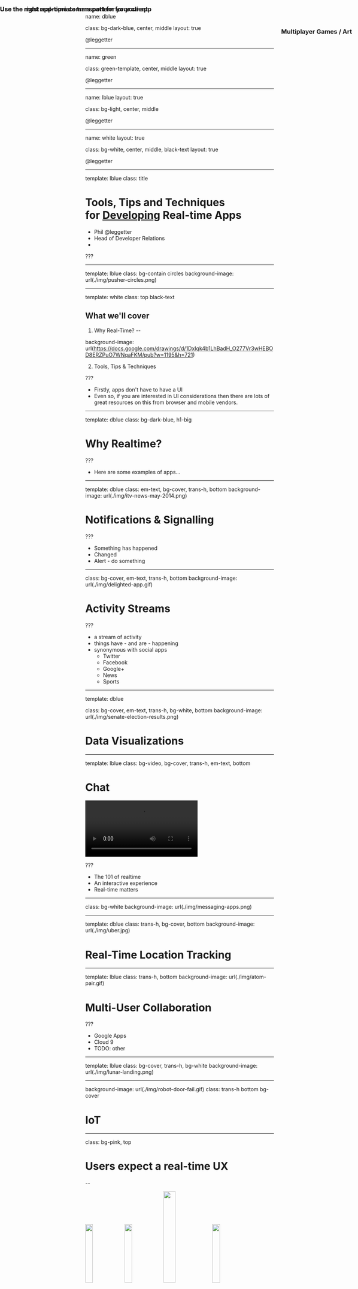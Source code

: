 name: dblue

class: bg-dark-blue, center, middle
layout: true

<span class="twitter_id">@leggetter</span>

---

name: green

class: green-template, center, middle
layout: true

<span class="twitter_id">@leggetter</span>

---

name: lblue
layout: true

class: bg-light, center, middle

<span class="twitter_id">@leggetter</span>

---

name: white
layout: true

class: bg-white, center, middle, black-text
layout: true

<span class="twitter_id">@leggetter</span>

---

template: lblue
class: title

# Tools, Tips and Techniques<br />for <span style="text-decoration: underline;">Developing</span> Real-time Apps

* <span class="speaker">Phil @leggetter</span>
* <span class="speaker-job-title">Head of Developer Relations</span>
* <span class="speaker-pusher-logo"></span>

???

---

template: lblue
class: bg-contain circles
background-image: url(./img/pusher-circles.png)

---

template: white
class: top black-text

## What we'll cover

1. Why Real-Time?
--

background-image: url(https://docs.google.com/drawings/d/1DxIqk4b1LhBadH_O277Vr3wHEBOD8ERZPuO7WNqaFKM/pub?w=1195&h=721)

2. Tools, Tips & Techniques

???

* Firstly, apps don't have to have a UI
* Even so, if you are interested in UI considerations then there are lots of great resources on this from browser and mobile vendors.

---

template: dblue
class: bg-dark-blue, h1-big

# Why Realtime?

???

* Here are some examples of apps...

---

template: dblue
class: em-text, bg-cover, trans-h, bottom
background-image: url(./img/itv-news-may-2014.png)

# Notifications & Signalling

???

* Something has happened
* Changed
* Alert - do something

---

class: bg-cover, em-text, trans-h, bottom
background-image: url(./img/delighted-app.gif)

# Activity Streams

???

* a stream of activity
* things have - and are - happening
* synonymous with social apps
  * Twitter
  * Facebook
  * Google+
  * News
  * Sports

---

template: dblue

class: bg-cover, em-text, trans-h, bg-white, bottom
background-image: url(./img/senate-election-results.png)

# Data Visualizations

---

template: lblue
class: bg-video, bg-cover, trans-h, em-text, bottom

# Chat

<video id="video" autoplay="true" loop="true">
  <source src="./img/pie.webm" type="video/webm">
  <source src="./img/pie.mp4" type="video/mp4">
</video>

???

* The 101 of realtime
* An interactive experience
* Real-time matters

---

class: bg-white
background-image: url(./img/messaging-apps.png)

---

template: dblue
class: trans-h, bg-cover, bottom
background-image: url(./img/uber.jpg)

# Real-Time Location Tracking

---

template: lblue
class: trans-h, bottom
background-image: url(./img/atom-pair.gif)

# Multi-User Collaboration

???

* Google Apps
* Cloud 9
* TODO: other

---

template: lblue
class: bg-cover, trans-h, bg-white
background-image: url(./img/lunar-landing.png)

<h3 style="position: absolute; top: 2%; right: 2%; display: inline-block";>
  Multiplayer Games / Art
</h3>

---

background-image: url(./img/robot-door-fail.gif)
class: trans-h bottom bg-cover

# IoT

---

class: bg-pink, top

# <span class="tip-label"></span> Users expect a real-time UX

--

<img width="20%" src="./img/facebook.png" />
<img width="20%" src="./img/uservoice.png" />
<img width="25%" src="./img/google-docs.png" />
<img width="20%" src="./img/uber.png" />

--

# Without a real-time UX your app appears broken

---

template: dblue
class: h1-big

# Tools, Tips and Techniques for Developing Real-time Apps

---

class: bg-white top black-text
background-image: url(https://docs.google.com/drawings/d/1_78n6-fvY8-iacXDtzfRlz0d-m57Ahz6P2DoKkJs_K4/pub?w=1195&h=721)

## The Anatomy of a Real-Time App

???

Whilst there's not one true anantomy for a real-time application the majorify of these applications consist of sources of data, maybe from database or 3rd party APIs, one or more applications servers glue all other components together, a real-time framework to deal with your real-time data delivery and functionality, and clients that interact with the real-time framework, and potentially the application server.

---

template: dblue
class: h1-big

# Where does real-time data come from?

---

class: fixed-width-list bg-pink top

## <span class="tip-label"></span> You Have Real-Time Data

--

Any event in your web stack...

* Incoming Data
* System Interactions
* User Interactions
* Data Changes

... represents real-time data.

???

---

class: bg-white
background-image: url(https://docs.google.com/drawings/d/1dL5nNi8l_tjGSKXPCrCfKljMOUmeC8HKU81LrY1x0wU/pub?w=1195&h=721)

???

Other systems that ultimately interact with with your application server. Databases, message queues, 3rd party services and anything that interacts with web endpoints that your application server exposes.

---

class: bg-white
background-image: url(https://docs.google.com/drawings/d/18g94RT1gHtORhiqTZon8j9U_TFtvto0SJJ9SfYejG6g/pub?w=1195&h=721)

???

This is open for debate.

But generally, the application server won't be the source of the real-time data - the real-time events. But it will be the organ within your living breathing real-time system that orchestrates the dataflow between the components.

---

class: bg-white
background-image: url(https://docs.google.com/drawings/d/15fczP5XSDf2uhK43TPgTNYnO2vJDcqFwFwREvgytmUQ/pub?w=1195&h=721)

???

Your real-time framework is all about real-time data.
* It handles incoming and outgoing data.
* e.g. connections, subscriptions to data, data synchronisation events, over-the-wire method and function calls
* Use case specific events e.g. user presence events (online/offline) or events for chat functionality
* It will also likely provide access to a number of events specific
to the functionality it offers

---

class: bg-white
background-image: url(https://docs.google.com/drawings/d/1rZmX1utBDUNEigmUWrr6WsupuNFoqjSR9jXnEgKjUmQ/pub?w=1195&h=721)

???

Each interaction with the application from the user is a real-time event with associated real-time data. Which of those events is important and should be acted upon depends on your application requirements.

---

class: bg-white black-text top
background-image: url(https://docs.google.com/drawings/d/144h2Lr-x5CAr7v1fqrV0MwHM77Mr5tAHtmpftBJ5j4I/pub?w=1195&h=721)

## Tools, Tips & Techniques - from left to right

???

Now that we've truely set the scene, let's make our way through the components in this real-time application and identify the tools, tips & techniques that I've found are really useful as we develop our app.

---

class: bg-pink tip top h1-big

# Before we begin...
--

## <span class="tip-label"></span> When designing & building real-time apps, always think about **how** the **decisions** you're making - **anywhere** in your stack - will **impact** the **client app**.

???

---

template: dblue
class: h1-big

# Data Sources

---

class: bg-white black-text top
background-image: url(https://docs.google.com/drawings/d/1lWV_UBvVoNWgO3u--0L5A6U2YSGSnaLPO_IC6YPF9uU/pub?w=1195&h=721)

## Consuming Data Sources

???

When building real-time applications you quite frequently get data from 3rd party components.

* APIs/Services
* Databases
* Queues

There are a lot of potential places where this real-time data can comes from.

---

class: bg-white fixed-width-list trans-h em-text top
background-image: url(img/apps-with-realtime-apis.png)

???

Not only are there lots of options, but they also deliver it in various forms.

--

# Code Callbacks

--

# WebHooks
--

# HTTP Streaming
--

# WebSocket

---

class: bg-video, trans-h, em-text, bottom
play_video:

## Example: The Twitter Streaming API<br /><small>Waiting for data...</small>

<video loop="true">
  <source src="./img/twitter-where-is-the-data.mp4" type="video/mp4">
</video>

---

class: bg-video, trans-h, em-text, bottom
play_video:

## Example: The Twitter Streaming API<br /><small>Sometimes there's just too much...</small>

<video loop="true">
  <source src="./img/twitter-lots-of-data.mp4" type="video/mp4">
</video>

---

class: top larger

## Problem:

You can't always control what the data source sends and when it sends it. Even it you can, it can be tedious to trigger test data.

With REST APIs we can generate fake data. With real-time... ?

--

## Solution:

Capture & replay

???

The problem: makes the development phase really difficult.

---

template: white
class: top
background-image: url(https://docs.google.com/drawings/d/1l-zpXT0rmra_oAmUJmO7dYiwAebHfUhJ3JTnWrt-fXM/pub?w=1195&h=721)

## Capture & Replay via Proxies

???

In production, you can capture this data. But in development you want a simple solution that requires less infrastructure.

---

class: top fixed-width-list

## WebHook Tools

???

WebHooks are HTTP callbacks from one server to another. They're triggered when one server has data that it wants to send to another, normally via a `POST` request.

--

Lots of options available

* [Forward](https://forwardhq.com/)
* [Finch](https://meetfinch.com/)
* [UltraHook](http://www.ultrahook.com/)
* [localtunnel.me](http://localtunnel.me/)
* [pagekite](https://pagekite.net/)
--

* [ngrok](https://ngrok.com/) -- *use ngrok*

---

class: bg-pink bg-video bg-cover trans-h em-text bottom

## <span class="tip-label"></span> Use ngrok

<video controls>
  <source src="./img/ngrok.mp4" type="video/mp4">
</video>

--
play_video:

---

template: white

## WebSocket / HTTP Streaming Tools

???

HTTP Streaming and WebSocket connections are persistent connections that potentially provide a constant stream of data from the data source.

---

class: fixed-width-list
template: white

## Proxies

* [Charles Proxy](http://www.charlesproxy.com/)
* [zaproxy](https://github.com/zaproxy/zaproxy)
* [Fiddler (Windows/.NET)](http://www.telerik.com/fiddler)

---

template: white
class: black-text

## GOR

![](https://camo.githubusercontent.com/556d4aa5db32de9535d84d6c6c07f6564b43fc0b/687474703a2f2f692e696d6775722e636f6d2f396d716a32534b2e706e67)

* A simple http traffic replication tool written in Go.  
* [No WebSocket support right now](https://github.com/buger/gor/issues/2)

[github.com/buger/gor](https://github.com/buger/gor)

---

class: bg-white top black-text
background-image: url(https://docs.google.com/drawings/d/1-UKjjtf66kuYihycIQSXFiIIeyYVCYB36-6uppx3KS4/pub?w=1195&h=721)

## WebSocket / HTTP Streaming Tools<br /><small>Just write log files</small>

---

class: bg-white trans-h
background-image: url(./img/log-all-the-things.png)

<h2 style="position: absolute; top: 0; left: 0; display: inline-block;"><span class="tip-label"></span></h2>

---

class: fixed-width-list

## Logs

* Monitor them
* Filter them
* Build tools around them
* Replay them

---

class: bg-video, bg-cover, trans-h, em-text, bottom

# Logging Tools

<video id="video" autoplay="true" loop="true">
  <!-- <source src="./img/librato.webm" type="video/webm"> -->
  <source src="./img/librato-web.mp4" type="video/mp4">
</video>

???

There are some amazing logging tools out there.

* librato
* data dog
* loggly
* logstash

But they do too much. For this, we need something simple.

---

You could...

> log to stdout, use the [logfmt](https://brandur.org/logfmt) format, know your good old grep / sed / awk *- [@zimbatm](https://twitter.com/zimbatm)*

But I want there to be better options

---

class: bg-green thought

## **We need better HTTP Streaming/WebSocket capture & replay tooling to improve the developer experience**

???

We could do with simpler capture/replay tools


---

## It's all fine and well saying to capture & replay the data. But...

## You said, **always think about the client**! What about the client?

---

class: bg-pink

## <span class="tip-label"></span> **The server is your real-time work-horse**. It should still do the vast majority of data processing and decision making. Web, Mobile an IoT clients are great, but they're not processing machines.

???
Don't just pass all this data directly on to the client.

---

template: dblue
class: h1-big

# App Servers

---

## Processing

* Queries
* Transformations
* Data formatting

???

What other processing? What about IDML (DataSift)?

---

## Data Payload

<pre style="height: 80%; overflow: auto;">
<code class="json hljs remark-code" data-contents="./assets/tweet.json">
</code></pre>

???

Here's what a standard tweet JSON looks like. Do I really want to send all this over the wire? It ultimately has to be converted from bytes or a string and parsed into a an object before the client can do anything with it. The larger it is the more work the client has to do.

---

class: bg-pink

## <span class="tip-label"></span> Only send the data that is required

.left[
**Don't send this**
<pre>
<code class="json hljs remark-code" data-contents="./assets/tweet.json">
</code></pre>
]
.right[
**When you only need this**
```json
{
  "screen_name": "leggetter",
  "text": "I love to tweet",
  "created_at": "Wed Sep 23 18:10:25 +0000 2015"
}
```
]

???

Once you've applied the queries or transformations you should only send the data to the client that it needs and is going to use.

---

class: top bg-pink

## <span class="tip-label"></span> Send an initial image, then changes

* Maintain an image of the current state of data
* Only send data that changes

--

.left[
```json
{
  "home_team": "Liverpool",
  "home_team_score": 0,
  "away_team": "Arsenal",
  "away_team_score": 0,
  "event_time": "1443117125014"
}
```
]
--

.right[
```json
{
  "home_team": "Liverpool",
  **"home_team_score": 1,**
  "away_team": "Arsenal",
  "away_team_score": 0,
  **"event_time": "1443117150287"**
}
```
]
--
&#9660;
--

class: center-pre

.center[
```json
{
  "home_team_score": 1,
  "event_time": "1443117150287"
}
```
]

---

class: bg-video, trans-h, em-text, top
play_video:

## Example: Streaming Tweets to a UI<br /><small>Non-Existent-UX</small>

<video loop="true">
  <source src="./img/streaming-tweets-in-ui.mp4" type="video/mp4">
</video>

???

Even if you've made sure you're:
1. Doing all the heaving lifting on the server
2. only sending the data that's required
You still need to watch how often you're sending

---

class: bg-pink

## <span class="tip-label"></span> Control the frequency of updates

* 100ms is instantaneous to a human
* 250ms is average human reaction time
* Each update requires some processing
  * Data parsing
  * UI updates
  * ...
* Consider batching
  
---

template: dblue
class: h1-big

# Real-Time Framework

---

class: top
background-image: url(https://docs.google.com/drawings/d/1ERZ2boQXQ8PHFF738ZwCupymA7fSKzr8xIjW4SHlJdM/pub?w=1195&h=721)

## We know what data we're sending to the Real-Time Framework

???

So, we've covered building up the data payloads that we're going to send to the Real-Time Server...

---

class: bottom
background-image: url(https://docs.google.com/drawings/d/1k_7-4yTvs-cb6slQXvzgBwBL0SaFfE-hSpTjAfnS8Xg/pub?w=1195&h=721)

* Can we confirm what's going in?
* And see what's going out?

---

class: fixed-width-list bg-pink

## <span class="tip-label"></span> You need to know what's going on in your real-time framework

* connections
* subscriptions
* messages
* presence
* other events/features

???

As you're developing you really want to know if the code you are writing is having the desired effect. Are connections being established, are subscriptions to data being made, are messages going in to your real-time framework and going out the other side to connected clients?

Is the framework supported functionality working as expected?

---

class: fixed-width-list

## LOG ALL THE THINGS

* Monitor them
* Filter them
* Build tools around them

---

class: bg-video, trans-h, em-text, bottom

## Example: Pusher Debug Console

<video loop="true">
  <source src="./img/pusher-debug-console.mp4" type="video/mp4">
  <source src="./img/pusher-debug-console.webm" type="video/webm">
</video>

--

play_video:

---

## Again: Capture & Replay

---

class: bg-green thought

## **Did I already mention that we need better tools for this?**

???

**TODO: reach out to @zimbatm & @hpoom about real-time logging solutions**

---

class: top
background-image:url(https://docs.google.com/drawings/d/1KAb6UWTyOVCWMpf5ZOJHq4eW1nNSBcjnUrDTf0mw7Tw/pub?w=1195&h=721)

## Connectivity

---

class: bg-pink top

## <span class="tip-label"></span> Soon you won't be able to go to the bathroom<small><sup>†</sup></small> without SSL. So **use SSL all the time** - <span class="underline">including in development</span>.

<small><sup>†</sup> erm, I mean use HTTP/2 or ServiceWorker or any future web tech</small>

--

## You need SSL for networks with proxies and firewalls. In particular, mobile networks.

---

class: trans-h top
background-image: url(./img/internet-http-es-ws.png)

<h3 style="position: absolute; top: 0; left: 0; width: 100%; padding: 20px 0;"><span class="tip-label"></span> Use the most appropriate transport for your client</h3>

---

class: trans-h
background-image: url(./img/internet-http-es-ws-msg-pubsub-rmi-ds.png)

<h3 style="position: absolute; top: 0; left: 0; width: 100%; padding: 20px 0;"><span class="tip-label"></span> Use the right real-time comms pattern for your app</h3>

???

communication patterns on top of transports diagram

---

background-image: url(./img/rtw-tech-decision-matrix-black.png)
class: bg-white

---

background-image: url(./img/rtw-tech-decision-matrix-black.png)
class: bg-white

**TODO: use cases**

---

<a href="https://www.youtube.com/watch?v=VENVNimklWg"><img src="./img/fowa-choosing-realtime.png" width="100%" /></a>
FOWA London 2013

---

template: dblue
class: h1-big

# Client Apps

---

class: top-left
background-image: url(https://docs.google.com/drawings/d/1rOpWrX-4xOoCmXDVuIZI50EKjRPWlIrFtcmYSJfoPuc/pub?w=1195&h=721)

## Client Apps (Breakdown)

---

class: top-left
background-image: url(https://docs.google.com/drawings/d/1N6NRRYf_qzDgkpPTmrK5D4F-fttyPwvw0NMs3o8ls3o/pub?w=1195&h=721)

## Client Apps (Breakdown)

---

class: fixed-width-list top

## Because we've **always considered the client** we're doing everything we can to make things easy

--

* Processing - on the server
* Payload - focused & minimal
* Image + Changes
* Formatted - further reduce processing
* Update frequency - controlled / batched

---

class: bg-pink

## <span class="tip-label"></span> **Monitor Client Performance** - if you know how the client is coping, you can make adjustments.

---

class: fixed-width-list

## Latency

* Timestamp published messages
* Check time upon receipt
* Consider:
  * Timezone differences
  * System clock offsets
* If latency gets high, inform the user

---

## Message Backlog

**TODO: diagram**

---

class: fixed-width-list

## Throttle Updates

**Let the server know the client is struggling**

## RESET

**If things get really bad**

---

class: top-left
background-image: url(https://docs.google.com/drawings/d/1nKhiqmidFMSJuVrWnBYKoLS4UWKsx7HHTzrMbuy-__I/pub?w=1195&h=721)

## Using the Real-Time Framework library within your App Logic

???

The point of integration between the real-time tech and your application.

---

class: fixed-width-list

## We've covered a lot

* Data Sources - you can't control the data
* Data considerations: processing, payload, update frequency
* Connectivity - SSL, transports & protocols
* Monitoring client performance

---

## **Problem:** All these things to consider and I just want to build a real-time feature!

---

**TODO: picture of Ben's FOWA London 2015 talk**

How did Ben build this?

???

Now, I'm sure Ben has lots of friends. But do you think he has them round his house for hours on end to help him make sure his demos work?

No!

---

class: bg-pink

## <span class="tip-label"></span> Use a service/library abstraction or stub. Mock out **data** (messages) & **connectivity** events.

---

class: fixed-width-list

## Use a service/library abstraction

* Angular Services
* Ember Services
* Write your own

---

## Write your own fake service implementations

**TODO: example**

---

## Bonus: **Abstractions enable change**. You could swap out the underlying real-time technology in the future.

---

background-image: url(https://docs.google.com/drawings/d/1S8HlwfMF7iMyoFQhx9YBmVeU3ebyJmjpIPJe9qiSlSk/pub?w=1195&h=721)

---

class: fixed-width-list

## You've done the hard work!

* Data:
  * Small payloads
  * Minimal processing
  * Easy to fake
* Connectivity:
  * Handled for you by the real-time framework
  * Easy to fake

## You can focus on the real-time functionality

---

## Browser Developer Tools are Great!

* Performance Monitoring
* UI rendering
* Look at these Resources
* Follow these people

---

class: bg-pink

# SUMMARY

---

class: fixed-width-list

# Resources

* [Real-time Tech Guide](http://j.mp/realtime-tech-guide)

---

template: lblue
class: title

## Tools, Tips and Techniques<br />for Developing Real-time Apps

### Questions?

* <span class="speaker">Phil @leggetter</span>
* <span class="speaker-job-title">Head of Developer Relations</span>
* <span class="speaker-pusher-logo"></span>
